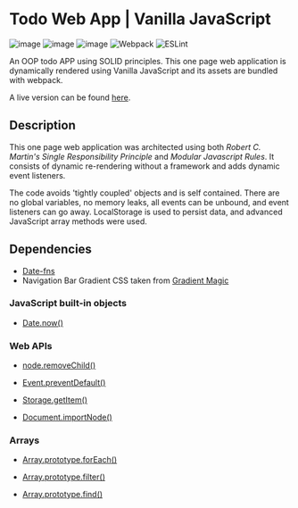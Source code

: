 # Todo Web App | Vanilla JavaScript

![image](https://img.shields.io/badge/JavaScript-323330?style=for-the-badge&logo=javascript&logoColor=F7DF1E) ![image](https://img.shields.io/badge/HTML5-E34F26?style=for-the-badge&logo=html5&logoColor=white) ![image](https://img.shields.io/badge/CSS3-1572B6?style=for-the-badge&logo=css3&logoColor=white) ![Webpack](https://img.shields.io/badge/webpack-%238DD6F9.svg?style=for-the-badge&logo=webpack&logoColor=black) ![ESLint](https://img.shields.io/badge/ESLint-4B3263?style=for-the-badge&logo=eslint&logoColor=white)

An OOP todo APP using SOLID principles. This one page web application is dynamically rendered using Vanilla JavaScript and its assets are bundled with webpack. 

A live version can be found [here](https://earth-hominid.github.io/Todo/).

## Description

This one page web application was architected using both _Robert C. Martin's Single Responsibility Principle_ and _Modular Javascript Rules_. It consists of dynamic re-rendering without a framework and adds dynamic event listeners.

The code avoids 'tightly coupled' objects and is self contained. There are no global variables, no memory leaks, all events can be unbound, and event listeners can go away. LocalStorage is used to persist data, and advanced JavaScript array methods were used.

## Dependencies

- [Date-fns](https://github.com/date-fns/date-fns)
- Navigation Bar Gradient CSS taken from [Gradient Magic](https://www.gradientmagic.com/)

### JavaScript built-in objects

- [Date.now()](https://developer.mozilla.org/en-US/docs/Web/JavaScript/Reference/Global_Objects/Date/now)

### Web APIs

- [node.removeChild()](https://developer.mozilla.org/en-US/docs/Web/API/Node/removeChild)

- [Event.preventDefault()](https://developer.mozilla.org/en-US/docs/Web/API/Event/preventDefault)

- [Storage.getItem()](https://developer.mozilla.org/en-US/docs/Web/API/Storage/getItem)

- [Document.importNode()](https://developer.mozilla.org/en-US/docs/Web/API/Document/importNode)

### Arrays

- [Array.prototype.forEach()](https://developer.mozilla.org/en-US/docs/Web/JavaScript/Reference/Global_Objects/Array/forEach)

- [Array.prototype.filter()](https://developer.mozilla.org/en-US/docs/Web/JavaScript/Reference/Global_Objects/Array/filter)

- [Array.prototype.find()](https://developer.mozilla.org/en-US/docs/Web/JavaScript/Reference/Global_Objects/Array/find)
